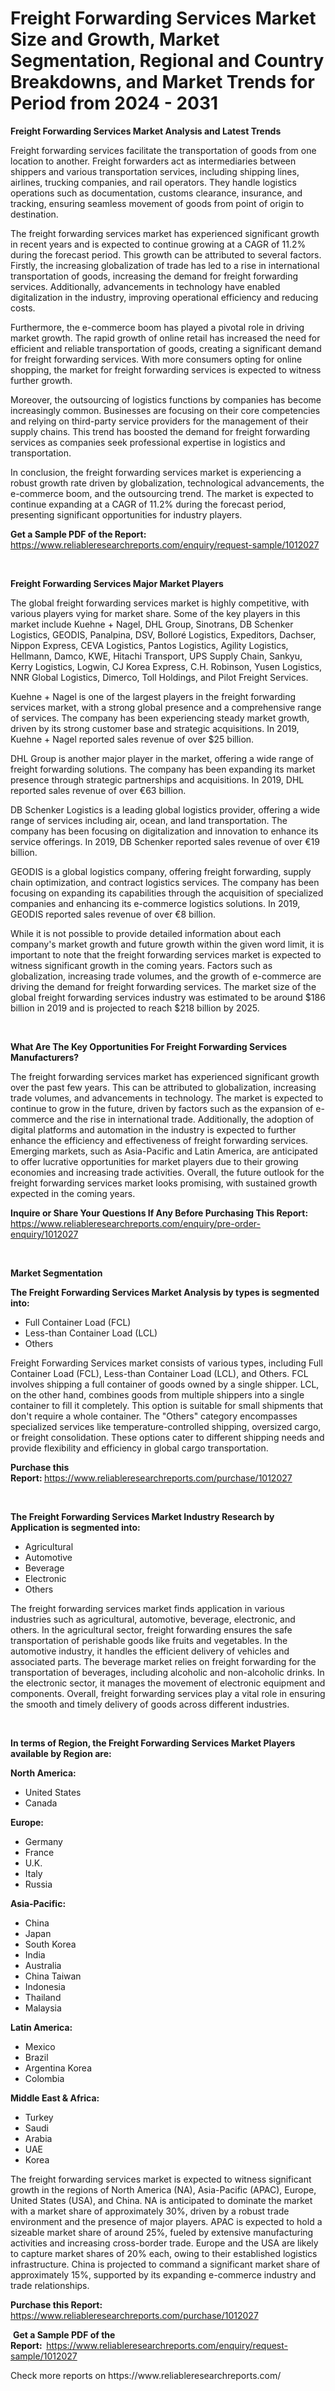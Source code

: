 <p><h1>Freight Forwarding Services Market Size and Growth, Market Segmentation, Regional and Country Breakdowns, and Market Trends for Period from 2024 -  2031</h1></p><p><strong>Freight Forwarding Services Market Analysis and Latest Trends</strong></p>
<p><p>Freight forwarding services facilitate the transportation of goods from one location to another. Freight forwarders act as intermediaries between shippers and various transportation services, including shipping lines, airlines, trucking companies, and rail operators. They handle logistics operations such as documentation, customs clearance, insurance, and tracking, ensuring seamless movement of goods from point of origin to destination.</p><p>The freight forwarding services market has experienced significant growth in recent years and is expected to continue growing at a CAGR of 11.2% during the forecast period. This growth can be attributed to several factors. Firstly, the increasing globalization of trade has led to a rise in international transportation of goods, increasing the demand for freight forwarding services. Additionally, advancements in technology have enabled digitalization in the industry, improving operational efficiency and reducing costs.</p><p>Furthermore, the e-commerce boom has played a pivotal role in driving market growth. The rapid growth of online retail has increased the need for efficient and reliable transportation of goods, creating a significant demand for freight forwarding services. With more consumers opting for online shopping, the market for freight forwarding services is expected to witness further growth.</p><p>Moreover, the outsourcing of logistics functions by companies has become increasingly common. Businesses are focusing on their core competencies and relying on third-party service providers for the management of their supply chains. This trend has boosted the demand for freight forwarding services as companies seek professional expertise in logistics and transportation.</p><p>In conclusion, the freight forwarding services market is experiencing a robust growth rate driven by globalization, technological advancements, the e-commerce boom, and the outsourcing trend. The market is expected to continue expanding at a CAGR of 11.2% during the forecast period, presenting significant opportunities for industry players.</p></p>
<p><strong>Get a Sample PDF of the Report:&nbsp;</strong> <a href="https://www.reliableresearchreports.com/enquiry/request-sample/1012027">https://www.reliableresearchreports.com/enquiry/request-sample/1012027</a></p>
<p>&nbsp;</p>
<p><strong>Freight Forwarding Services Major Market Players</strong></p>
<p><p>The global freight forwarding services market is highly competitive, with various players vying for market share. Some of the key players in this market include Kuehne + Nagel, DHL Group, Sinotrans, DB Schenker Logistics, GEODIS, Panalpina, DSV, Bolloré Logistics, Expeditors, Dachser, Nippon Express, CEVA Logistics, Pantos Logistics, Agility Logistics, Hellmann, Damco, KWE, Hitachi Transport, UPS Supply Chain, Sankyu, Kerry Logistics, Logwin, CJ Korea Express, C.H. Robinson, Yusen Logistics, NNR Global Logistics, Dimerco, Toll Holdings, and Pilot Freight Services.</p><p>Kuehne + Nagel is one of the largest players in the freight forwarding services market, with a strong global presence and a comprehensive range of services. The company has been experiencing steady market growth, driven by its strong customer base and strategic acquisitions. In 2019, Kuehne + Nagel reported sales revenue of over $25 billion.</p><p>DHL Group is another major player in the market, offering a wide range of freight forwarding solutions. The company has been expanding its market presence through strategic partnerships and acquisitions. In 2019, DHL reported sales revenue of over €63 billion.</p><p>DB Schenker Logistics is a leading global logistics provider, offering a wide range of services including air, ocean, and land transportation. The company has been focusing on digitalization and innovation to enhance its service offerings. In 2019, DB Schenker reported sales revenue of over €19 billion.</p><p>GEODIS is a global logistics company, offering freight forwarding, supply chain optimization, and contract logistics services. The company has been focusing on expanding its capabilities through the acquisition of specialized companies and enhancing its e-commerce logistics solutions. In 2019, GEODIS reported sales revenue of over €8 billion.</p><p>While it is not possible to provide detailed information about each company's market growth and future growth within the given word limit, it is important to note that the freight forwarding services market is expected to witness significant growth in the coming years. Factors such as globalization, increasing trade volumes, and the growth of e-commerce are driving the demand for freight forwarding services. The market size of the global freight forwarding services industry was estimated to be around $186 billion in 2019 and is projected to reach $218 billion by 2025.</p></p>
<p>&nbsp;</p>
<p><strong>What Are The Key Opportunities For Freight Forwarding Services Manufacturers?</strong></p>
<p><p>The freight forwarding services market has experienced significant growth over the past few years. This can be attributed to globalization, increasing trade volumes, and advancements in technology. The market is expected to continue to grow in the future, driven by factors such as the expansion of e-commerce and the rise in international trade. Additionally, the adoption of digital platforms and automation in the industry is expected to further enhance the efficiency and effectiveness of freight forwarding services. Emerging markets, such as Asia-Pacific and Latin America, are anticipated to offer lucrative opportunities for market players due to their growing economies and increasing trade activities. Overall, the future outlook for the freight forwarding services market looks promising, with sustained growth expected in the coming years.</p></p>
<p><strong>Inquire or Share Your Questions If Any Before Purchasing This Report:</strong> <a href="https://www.reliableresearchreports.com/enquiry/pre-order-enquiry/1012027">https://www.reliableresearchreports.com/enquiry/pre-order-enquiry/1012027</a></p>
<p>&nbsp;</p>
<p><strong>Market Segmentation</strong></p>
<p><strong>The Freight Forwarding Services Market Analysis by types is segmented into:</strong></p>
<p><ul><li>Full Container Load (FCL)</li><li>Less-than Container Load (LCL)</li><li>Others</li></ul></p>
<p><p>Freight Forwarding Services market consists of various types, including Full Container Load (FCL), Less-than Container Load (LCL), and Others. FCL involves shipping a full container of goods owned by a single shipper. LCL, on the other hand, combines goods from multiple shippers into a single container to fill it completely. This option is suitable for small shipments that don't require a whole container. The "Others" category encompasses specialized services like temperature-controlled shipping, oversized cargo, or freight consolidation. These options cater to different shipping needs and provide flexibility and efficiency in global cargo transportation.</p></p>
<p><strong>Purchase this Report:&nbsp;</strong><a href="https://www.reliableresearchreports.com/purchase/1012027">https://www.reliableresearchreports.com/purchase/1012027</a></p>
<p>&nbsp;</p>
<p><strong>The Freight Forwarding Services Market Industry Research by Application is segmented into:</strong></p>
<p><ul><li>Agricultural</li><li>Automotive</li><li>Beverage</li><li>Electronic</li><li>Others</li></ul></p>
<p><p>The freight forwarding services market finds application in various industries such as agricultural, automotive, beverage, electronic, and others. In the agricultural sector, freight forwarding ensures the safe transportation of perishable goods like fruits and vegetables. In the automotive industry, it handles the efficient delivery of vehicles and associated parts. The beverage market relies on freight forwarding for the transportation of beverages, including alcoholic and non-alcoholic drinks. In the electronic sector, it manages the movement of electronic equipment and components. Overall, freight forwarding services play a vital role in ensuring the smooth and timely delivery of goods across different industries.</p></p>
<p>&nbsp;</p>
<p><strong>In terms of Region, the Freight Forwarding Services Market Players available by Region are:</strong></p>
<p>
    <p> <strong> North America: </strong>
        <ul>
            <li>United States</li>
            <li>Canada</li>
        </ul>
        </p> 
    <p> <strong> Europe: </strong>
        <ul>
            <li>Germany</li>
            <li>France</li>
            <li>U.K.</li>
            <li>Italy</li>
            <li>Russia</li>
        </ul>
        </p> 
    <p> <strong> Asia-Pacific: </strong>
        <ul>
            <li>China</li>
            <li>Japan</li>
            <li>South Korea</li>
            <li>India</li>
            <li>Australia</li>
            <li>China Taiwan</li>
            <li>Indonesia</li>
            <li>Thailand</li>
            <li>Malaysia</li>
        </ul>
        </p> 
    <p> <strong> Latin America: </strong>
        <ul>
            <li>Mexico</li>
            <li>Brazil</li>
            <li>Argentina Korea</li>
            <li>Colombia</li>
        </ul>
        </p> 
    <p> <strong> Middle East & Africa: </strong>
        <ul>
            <li>Turkey</li>
            <li>Saudi</li>
            <li>Arabia</li>
            <li>UAE</li>
            <li>Korea</li>
        </ul>
    </p>
    </p>
<p><p>The freight forwarding services market is expected to witness significant growth in the regions of North America (NA), Asia-Pacific (APAC), Europe, United States (USA), and China. NA is anticipated to dominate the market with a market share of approximately 30%, driven by a robust trade environment and the presence of major players. APAC is expected to hold a sizeable market share of around 25%, fueled by extensive manufacturing activities and increasing cross-border trade. Europe and the USA are likely to capture market shares of 20% each, owing to their established logistics infrastructure. China is projected to command a significant market share of approximately 15%, supported by its expanding e-commerce industry and trade relationships.</p></p>
<p><strong>Purchase this Report: </strong><a href="https://www.reliableresearchreports.com/purchase/1012027">https://www.reliableresearchreports.com/purchase/1012027</a></p>
<p>&nbsp;<strong>Get a Sample PDF of the Report:&nbsp;&nbsp;</strong><a href="https://www.reliableresearchreports.com/enquiry/request-sample/1012027">https://www.reliableresearchreports.com/enquiry/request-sample/1012027</a></p>
<p><strong></strong></p>
<p>Check more reports on https://www.reliableresearchreports.com/</p>
